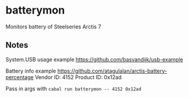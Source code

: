 # batterymon

Monitors battery of Steelseries Arctis 7

## Notes

System.USB usage example <https://github.com/basvandijk/usb-example>

Battery info example <https://github.com/atagulalan/arctis-battery-percentage>
Vendor ID: 4152
Product ID: 0x12ad

Pass in args with `cabal run batterymon -- 4152 0x12ad`

